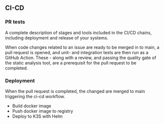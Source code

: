 ## CI-CD


### PR tests
A complete description of stages and tools included in the CI/CD chains, including deployment and release of your systems.

When code changes related to an issue are ready to be merged in to main, a pull request is opened, and unit- and integration tests are then run as a GitHub Action. These - along with a review, and passing the quality gate of the static analysis tool, are a prerequisit for the pull request to be completed.


### Deployment
When the pull request is completed, the changed are merged to main triggering the ci-cd workflow. 
- Build docker image
- Push docker image to registry
- Deploy to K3S with Helm

